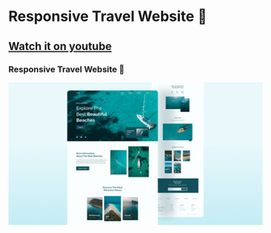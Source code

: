 # Responsive Travel Website 🌊
## [Watch it on youtube](https://youtu.be/YzRDHxbw1RU)
###  Responsive Travel Website 🌊
![travel-website](/preview.png)
